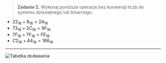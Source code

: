 > **Zadanie 2.** Wykonaj poniższe operacje bez konwersji liczb do systemu dziesiętnego lub binarnego:

- $22_{16} + 8_{16} = 2A_{16}$
- $73_{16} + 2C_{16} = 9F_{16}$
- $7F_{16} + 7F_{16} = FE_{16}$
- $C2_{16} + A4_{16} = 166_{16}$

---

![Tabelka dodawania](https://s3.amazonaws.com/si.question.images/images/question_images/1545/8/3/7/9385c239d72b333c1545537099129.jpg)